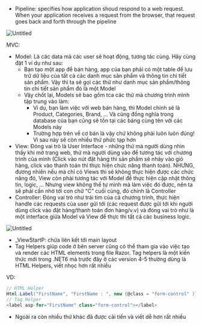 - Pipeline: specifies how application shoud respond to a web request. When your application receives a request from the browser, that request goes back and forth through the pipeline

![Untitled](https://i.ibb.co/vxDSJdh/pipeline.png)

MVC:

- Model: Là các data mà các user sẽ hoạt động, tương tác cùng. Hãy cùng đặt 1 ví dụ như sau:
  - Bạn tạo một app để bán hàng, app của bạn phải có một table để lưu trữ dữ liệu của tất cả các danh mục sản phẩm và thông tin chi tiết sản phẩm. Vậy thì ta sẽ gọi các thứ như danh mục sản phẩm/thông tin chi tiết sản phẩm đó là một Model
  - Vậy chốt lại, Models sẽ bao gồm tca các thứ mà chương trình mình tập trung vào làm:
    - Ví dụ, bạn làm việc với web bán hàng, thì Model chính sẽ là Product, Categories, Brand, … Và cũng đồng nghĩa trong database của bạn cũng sẽ tồn tại các bảng cùng tên với các Models này
    - Trường hợp trên về cơ bản là vậy chứ không phải luôn luôn đúng! Vì sau này sẽ còn nhiều thứ phức tạp hơn
- View: Đóng vai trò là User Interface - những thứ mà người dùng nhìn thấy khi mở trang web, thứ mà người dùng vào để tương tác với chương trình của mình (Click vào nút đặt hàng thì sản phẩm sẽ nhảy vào giỏ hàng, click vào thanh toán thì thực hiện chức năng thanh toán). NHƯNG, đương nhiên nếu mà chỉ có Views thì sẽ không thực hiện được các chức năng đó, View còn phải tương tác với Model để thực hiện cập nhật thông tin, logic, … Nhưng view không thể tự mình mà làm việc đó được, nên ta sẽ phải cần nhờ tới con chữ “C” cuối cùng, đó chính là Controller
- Controller: Đóng vai trò như trái tim của cả chương trình, thực hiện handle các requests của user gửi tới (các request được gửi tới khi người dùng click vào đặt hàng/thanh toán đơn hàng/v.v) và đóng vai trò như là một interface giữa Model và View để thực thi tất cả các business logic.

![Untitled](https://i.ibb.co/17kByKG/mvc.png)

- \_ViewStartP: chứa liên kết tới main layout
- Tag Helpers giúp code ở bên server cũng có thể tham gia vào việc tạo và render các HTML elements trong file Razor. Tag helpers là một kiến thức mới trong .NET6 mà trước đây ở các version 4-5 thường dùng là HTML Helpers, viết nhọc hơn rất nhiều

VD:

```csharp
// HTML Helper
Html.Label("FirstName", "FirstName : ", new {@class = "form-control" )}
// Tag Helper
<label asp-for="FirstName" class="form-control"></label>
```

- Ngoài ra còn nhiều thứ khác đã được cải tiến và viết dễ hơn rất nhiều
